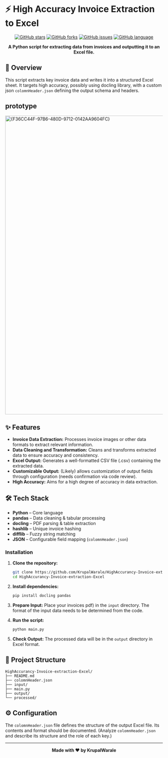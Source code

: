 # ⚡ High Accuracy Invoice Extraction to Excel

<div align="center">

[![GitHub stars](https://img.shields.io/github/stars/KrupalWarale/HighAccurancy-Invoice-extraction-Excel?style=for-the-badge)](https://github.com/KrupalWarale/HighAccurancy-Invoice-extraction-Excel/stargazers)
[![GitHub forks](https://img.shields.io/github/forks/KrupalWarale/HighAccurancy-Invoice-extraction-Excel?style=for-the-badge)](https://github.com/KrupalWarale/HighAccurancy-Invoice-extraction-Excel/network)
[![GitHub issues](https://img.shields.io/github/issues/KrupalWarale/HighAccurancy-Invoice-extraction-Excel?style=for-the-badge)](https://github.com/KrupalWarale/HighAccurancy-Invoice-extraction-Excel/issues)
[![GitHub language](https://img.shields.io/github/languages/top/KrupalWarale/HighAccurancy-Invoice-extraction-Excel?style=for-the-badge)](https://github.com/KrupalWarale/HighAccurancy-Invoice-extraction-Excel)

**A Python script for extracting data from invoices and outputting it to an Excel file.**

</div>

## 📖 Overview

This script extracts key invoice data and writes it into a structured Excel sheet. It targets high accuracy, possibly using docling library, with a custom json `colomnHeader.json` defining the output schema and headers.

## prototype

<img width="820" height="956" alt="{F36CC44F-97B6-480D-9712-0142AA9604FC}" src="https://github.com/user-attachments/assets/1d6dc0a5-e3eb-4ab8-bae1-9f1006fdad94" />

## ✨ Features

- **Invoice Data Extraction:** Processes invoice images or other data formats to extract relevant information.
- **Data Cleaning and Transformation:** Cleans and transforms extracted data to ensure accuracy and consistency.
- **Excel Output:** Generates a well-formatted CSV file (.csv) containing the extracted data.
- **Customizable Output:** (Likely) allows customization of output fields through configuration (needs confirmation via code review).
- **High Accuracy:** Aims for a high degree of accuracy in data extraction.


## 🛠️ Tech Stack
- **Python** – Core language  
- **pandas** – Data cleaning & tabular processing  
- **docling** – PDF parsing & table extraction  
- **hashlib** – Unique invoice hashing  
- **difflib** – Fuzzy string matching  
- **JSON** – Configurable field mapping (`colomnHeader.json`)  


### Installation

1. **Clone the repository:**
   ```bash
   git clone https://github.com/KrupalWarale/HighAccurancy-Invoice-extraction-Excel.git
   cd HighAccurancy-Invoice-extraction-Excel
   ```

2. **Install dependencies:** 
   ```bash
   pip install docling pandas
   ```

3. **Prepare Input:** Place your invoices pdf) in the `input` directory.  The format of the input data needs to be determined from the code.

4. **Run the script:**
   ```bash
   python main.py
   ```

5. **Check Output:** The processed data will be in the `output` directory in Excel format.


## 📁 Project Structure

```
HighAccurancy-Invoice-extraction-Excel/
├── README.md
├── colomnHeader.json
├── input/
├── main.py
├── output/
└── processed/
```

## ⚙️ Configuration

The `colomnHeader.json` file defines the structure of the output Excel file.  Its contents and format should be documented.  (Analyze `colomnHeader.json` and describe its structure and the role of each key.)



---

<div align="center">

**Made with ❤️ by KrupalWarale**

</div>
